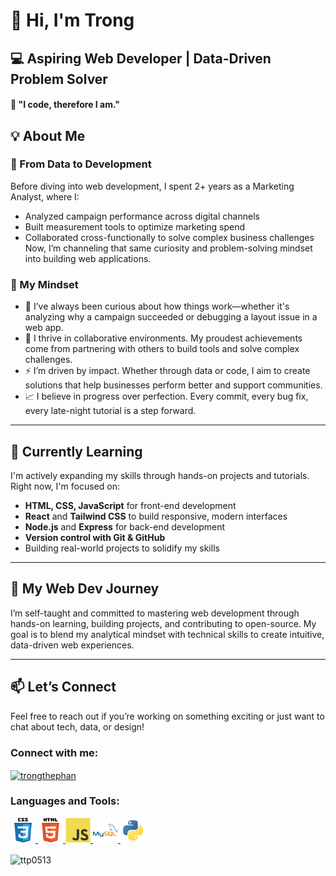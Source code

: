 <h1 align="left">👋 Hi, I'm Trong</h1>
<h2 align="left">💻 Aspiring Web Developer | Data-Driven Problem Solver</h2>
<h4 align="left">🧠 "I code, therefore I am."</h4>

## 💡 About Me

### 🔄 From Data to Development
Before diving into web development, I spent 2+ years as a Marketing Analyst, where I:
- Analyzed campaign performance across digital channels
- Built measurement tools to optimize marketing spend
- Collaborated cross-functionally to solve complex business challenges
Now, I’m channeling that same curiosity and problem-solving mindset into building web applications.

### 🧠 My Mindset
- 💬 I’ve always been curious about how things work—whether it's analyzing why a campaign succeeded or debugging a layout issue in a web app.
- 🤝 I thrive in collaborative environments. My proudest achievements come from partnering with others to build tools and solve complex challenges.
- ⚡ I’m driven by impact. Whether through data or code, I aim to create solutions that help businesses perform better and support communities.
- 📈 I believe in progress over perfection. Every commit, every bug fix, every late-night tutorial is a step forward.

---
## 🌱 Currently Learning
I'm actively expanding my skills through hands-on projects and tutorials. Right now, I'm focused on:
- **HTML, CSS, JavaScript** for front-end development  
- **React** and **Tailwind CSS** to build responsive, modern interfaces  
- **Node.js** and **Express** for back-end development  
- **Version control with Git & GitHub**  
- Building real-world projects to solidify my skills
---

## 🚀 My Web Dev Journey
I’m self-taught and committed to mastering web development through hands-on learning, building projects, and contributing to open-source. My goal is to blend my analytical mindset with technical skills to create intuitive, data-driven web experiences.

---

## 📫 Let’s Connect
Feel free to reach out if you’re working on something exciting or just want to chat about tech, data, or design!
<h3 align="left">Connect with me:</h3>
<p align="left">
<a href="https://linkedin.com/in/trongthephan" target="blank"><img align="center" src="https://raw.githubusercontent.com/rahuldkjain/github-profile-readme-generator/master/src/images/icons/Social/linked-in-alt.svg" alt="trongthephan" height="30" width="40" /></a>
</p>

<h3 align="left">Languages and Tools:</h3>
<p align="left"> <a href="https://www.w3schools.com/css/" target="_blank" rel="noreferrer"> <img src="https://raw.githubusercontent.com/devicons/devicon/master/icons/css3/css3-original-wordmark.svg" alt="css3" width="40" height="40"/> </a> <a href="https://www.w3.org/html/" target="_blank" rel="noreferrer"> <img src="https://raw.githubusercontent.com/devicons/devicon/master/icons/html5/html5-original-wordmark.svg" alt="html5" width="40" height="40"/> </a> <a href="https://developer.mozilla.org/en-US/docs/Web/JavaScript" target="_blank" rel="noreferrer"> <img src="https://raw.githubusercontent.com/devicons/devicon/master/icons/javascript/javascript-original.svg" alt="javascript" width="40" height="40"/> </a> <a href="https://www.mysql.com/" target="_blank" rel="noreferrer"> <img src="https://raw.githubusercontent.com/devicons/devicon/master/icons/mysql/mysql-original-wordmark.svg" alt="mysql" width="40" height="40"/> </a> <a href="https://www.python.org" target="_blank" rel="noreferrer"> <img src="https://raw.githubusercontent.com/devicons/devicon/master/icons/python/python-original.svg" alt="python" width="40" height="40"/> </a> </p>

<p><img align="center" src="https://github-readme-stats.vercel.app/api/top-langs?username=ttp0513&show_icons=true&locale=en&layout=compact" alt="ttp0513" /></p>
